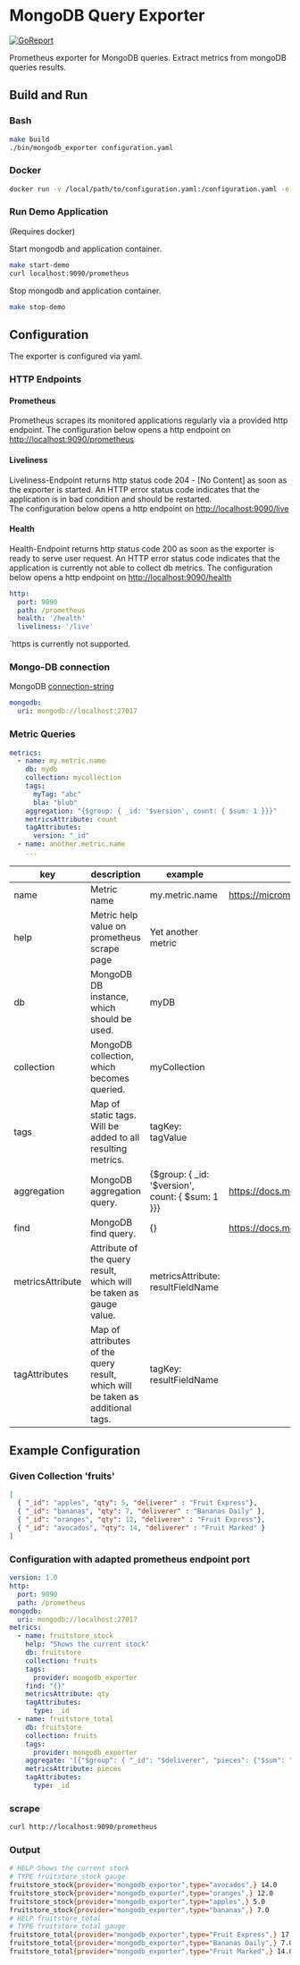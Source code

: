 # MongoDB Query Exporter

[![GoReport](https://goreportcard.com/badge/github.com/ppussar/mongodb_exporter)](https://goreportcard.com/report/github.com/ppussar/mongodb_exporter)

Prometheus exporter for MongoDB queries. Extract metrics from mongoDB queries results.

## Build and Run

### Bash

```bash
make build
./bin/mongodb_exporter configuration.yaml
```

### Docker

```bash
docker run -v /local/path/to/configuration.yaml:/configuration.yaml -e CONFIG=/configuration.yaml ppussar/mongodb_exporter
```

### Run Demo Application

(Requires docker)

Start mongodb and application container.
```bash
make start-demo
curl localhost:9090/prometheus
```

Stop mongodb and application container.
```bash
make stop-demo
```

## Configuration

The exporter is configured via yaml.

### HTTP Endpoints

#### Prometheus

Prometheus scrapes its monitored applications regularly via a provided http endpoint. 
The configuration below opens a http endpoint on [http://localhost:9090/prometheus](http://localhost:9090/prometheus)

#### Liveliness

Liveliness-Endpoint returns http status code 204 - [No Content] as soon as the exporter is started. 
An HTTP error status code indicates that the application is in bad condition and should be restarted.  
The configuration below opens a http endpoint on [http://localhost:9090/live](http://localhost:9090/live)

#### Health

Health-Endpoint returns http status code 200 as soon as the exporter is ready to serve user request.
An HTTP error status code indicates that the application is currently not able to collect db metrics.
The configuration below opens a http endpoint on [http://localhost:9090/health](http://localhost:9090/health)

```yaml class:"lineNo"
http:
  port: 9090
  path: /prometheus
  health: '/health'
  liveliness: '/live'
```

`https is currently not supported.

### Mongo-DB connection

MongoDB [connection-string](https://docs.mongodb.com/manual/reference/connection-string/)

```yaml class:"lineNo"
mongodb:
  uri: mongodb://localhost:27017
```

### Metric Queries

```yaml class:"lineNo"
metrics:
  - name: my.metric.name
    db: mydb
    collection: mycollection
    tags:
      myTag: "abc"
      bla: "blub"
    aggregation: "{$group: { _id: '$version', count: { $sum: 1 }}}"
    metricsAttribute: count
    tagAttributes:
      version: "_id"
  - name: another.metric.name
    ...
```

| key              | description                                                                    | example                                          | reference                                                                 |
|------------------|--------------------------------------------------------------------------------|--------------------------------------------------|---------------------------------------------------------------------------|
| name             | Metric name                                                                    | my.metric.name                                   | <https://micrometer.io/docs/concepts#_naming_meters>       |
| help             | Metric help value on prometheus scrape page                                    | Yet another metric                               |                                                                           |
| db               | MongoDB DB instance, which should be used.                                     | myDB                                             |                                                                           |
| collection       | MongoDB collection, which becomes queried.                                     | myCollection                                     |                                                                           |
| tags             | Map of static tags. Will be added to all resulting metrics.                    | tagKey: tagValue                                 |                                                                           |
| aggregation      | MongoDB aggregation query.                                                     | {$group: { _id: '$version', count: { $sum: 1 }}} | <https://docs.mongodb.com/manual/reference/method/db.collection.aggregate/> |
| find             | MongoDB find query.                                                            | {}                                               | <https://docs.mongodb.com/manual/reference/method/db.collection.find/>      |
| metricsAttribute | Attribute of the query result, which will be taken as gauge value.             | metricsAttribute: resultFieldName                |                                                                           |
| tagAttributes    | Map of attributes of the query result, which will be taken as additional tags. | tagKey: resultFieldName                          |                                                                           |

## Example Configuration

### Given Collection 'fruits'

```json
[
  { "_id": "apples", "qty": 5, "deliverer" : "Fruit Express"},
  { "_id": "bananas", "qty": 7, "deliverer" : "Bananas Daily" },
  { "_id": "oranges", "qty": 12, "deliverer" : "Fruit Express"},
  { "_id": "avocados", "qty": 14, "deliverer" : "Fruit Marked" }
]
```

### Configuration with adapted prometheus endpoint port

```yaml
version: 1.0
http:
  port: 9090
  path: /prometheus
mongodb:
  uri: mongodb://localhost:27017
metrics:
  - name: fruitstore_stock
    help: "Shows the current stock"
    db: fruitstore
    collection: fruits
    tags:
      provider: mongodb_exporter
    find: "{}"
    metricsAttribute: qty
    tagAttributes:
      type: _id
  - name: fruitstore_total
    db: fruitstore
    collection: fruits
    tags:
      provider: mongodb_exporter
    aggregate: '[{"$group": { "_id": "$deliverer", "pieces": {"$sum": "$qty"}}}]'
    metricsAttribute: pieces
    tagAttributes:
      type: _id
```

### scrape

```bash
curl http://localhost:9090/prometheus
```

### Output

```bash
# HELP Shows the current stock
# TYPE fruitstore_stock gauge
fruitstore_stock{provider="mongodb_exporter",type="avocados",} 14.0
fruitstore_stock{provider="mongodb_exporter",type="oranges",} 12.0
fruitstore_stock{provider="mongodb_exporter",type="apples",} 5.0
fruitstore_stock{provider="mongodb_exporter",type="bananas",} 7.0
# HELP fruitstore_total
# TYPE fruitstore_total gauge
fruitstore_total{provider="mongodb_exporter",type="Fruit Express",} 17.0
fruitstore_total{provider="mongodb_exporter",type="Bananas Daily",} 7.0
fruitstore_total{provider="mongodb_exporter",type="Fruit Marked",} 14.0
```

